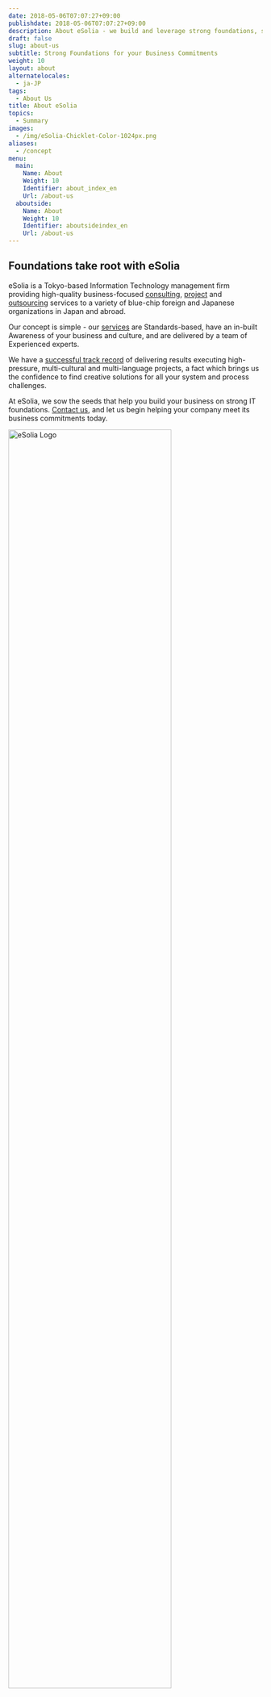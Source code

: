 ```yaml
---
date: 2018-05-06T07:07:27+09:00
publishdate: 2018-05-06T07:07:27+09:00
description: About eSolia - we build and leverage strong foundations, so that your company can meet its business commitments.
draft: false
slug: about-us
subtitle: Strong Foundations for your Business Commitments
weight: 10
layout: about
alternatelocales:
  - ja-JP
tags:
  - About Us
title: About eSolia
topics:
  - Summary
images:
  - /img/eSolia-Chicklet-Color-1024px.png
aliases:
  - /concept
menu:
  main:
    Name: About
    Weight: 10
    Identifier: about_index_en
    Url: /about-us
  aboutside:
    Name: About
    Weight: 10
    Identifier: aboutsideindex_en
    Url: /about-us
---
```


## Foundations take root with eSolia

eSolia is a Tokyo-based Information Technology management firm providing high-quality business-focused [consulting](/consulting), [project](/project-management) and [outsourcing](/outsourcing) services to a variety of blue-chip foreign and Japanese organizations in Japan and abroad. 

Our concept is simple - our [services](/services) are Standards-based, have an in-built Awareness of your business and culture, and are delivered by a team of Experienced experts.

We have a [successful track record](/success-stories) of delivering results executing high-pressure, multi-cultural and multi-language projects, a fact which brings us the confidence to find creative solutions for all your system and process challenges.

At eSolia, we sow the seeds that help you build your business on strong IT foundations. [Contact us](/info-request), and let us begin helping your company meet its business commitments today.

<img srcset="/img/eSolia-Logo-Flat-2015.svg" src="/img/eSolia-Logo-Flat-2015.png" alt="eSolia Logo" width="80%">
